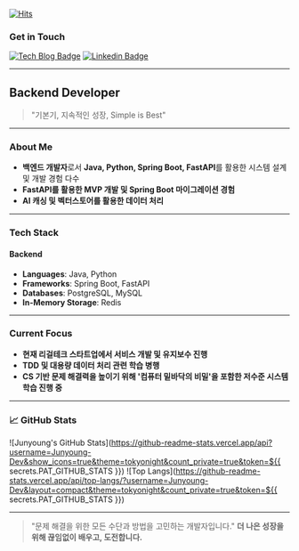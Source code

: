 [![Hits](https://hits.seeyoufarm.com/api/count/incr/badge.svg?url=https%3A%2F%2Fgithub.com%2FJunyoung-Dev&count_bg=%2376FB11&title_bg=%23198BD7&icon=github.svg&icon_color=%23000000&title=Visitors&edge_flat=false)](https://hits.seeyoufarm.com)

### Get in Touch

[![Tech Blog Badge](http://img.shields.io/badge/Blog-Visit-orange?style=flat-square&logo=hashnode&link=https://blog.cloudtest.shop)](https://velog.io/@thedev_junyoung/about) 
[![Linkedin Badge](https://img.shields.io/badge/-LinkedIn-blue?style=flat-square&logo=Linkedin&logoColor=white&link=https://linkedin.com/in/junyoung-dev)](https://www.linkedin.com/in/junyoung-jeon-5a00722ba/)

---

## Backend Developer

> "기본기, 지속적인 성장, Simple is Best"

---

### About Me
- **백엔드 개발자**로서 **Java, Python, Spring Boot, FastAPI**를 활용한 시스템 설계 및 개발 경험 다수
- **FastAPI를 활용한 MVP 개발 및 Spring Boot 마이그레이션 경험**
- **AI 캐싱 및 벡터스토어를 활용한 데이터 처리**

---

### Tech Stack
#### **Backend**
- **Languages**: Java, Python
- **Frameworks**: Spring Boot, FastAPI
- **Databases**: PostgreSQL, MySQL
- **In-Memory Storage**: Redis

---

### Current Focus
- **현재 리걸테크 스타트업에서 서비스 개발 및 유지보수 진행**
- **TDD 및 대용량 데이터 처리 관련 학습 병행**
- **CS 기반 문제 해결력을 높이기 위해 '컴퓨터 밑바닥의 비밀'을 포함한 저수준 시스템 학습 진행 중**

---

### 📈 GitHub Stats
![Junyoung's GitHub Stats](https://github-readme-stats.vercel.app/api?username=Junyoung-Dev&show_icons=true&theme=tokyonight&count_private=true&token=${{ secrets.PAT_GITHUB_STATS }})
![Top Langs](https://github-readme-stats.vercel.app/api/top-langs/?username=Junyoung-Dev&layout=compact&theme=tokyonight&count_private=true&token=${{ secrets.PAT_GITHUB_STATS }})

---

> "문제 해결을 위한 모든 수단과 방법을 고민하는 개발자입니다."
> **더 나은 성장을 위해 끊임없이 배우고, 도전합니다.**
